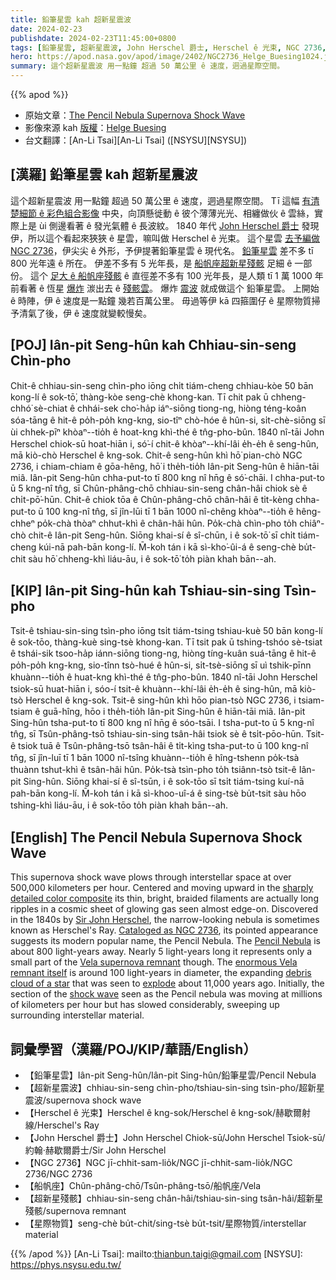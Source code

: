 ```yaml
---
title: 鉛筆星雲 kah 超新星震波
date: 2024-02-23
publishdate: 2024-02-23T11:45:00+0800
tags: [鉛筆星雲, 超新星震波, John Herschel 爵士, Herschel ê 光束, NGC 2736, 船帆座, 超新星殘骸, 星際物質]
hero: https://apod.nasa.gov/apod/image/2402/NGC2736_Helge_Buesing1024.jpg
summary: 這个超新星震波 用一點鐘 超過 50 萬公里 ê 速度，迵過星際空間。
---
```


{{% apod %}}

- 原始文章：[The Pencil Nebula Supernova Shock Wave](https://apod.nasa.gov/apod/ap240223.html)
- 影像來源 kah [版權][copyright]：[Helge Buesing](https://www.astrobin.com/users/HelgeBuesing/)
- 台文翻譯：[An-Li Tsai][An-Li Tsai] ([NSYSU][NSYSU])

## [漢羅] 鉛筆星雲 kah 超新星震波
這个超新星震波 用一點鐘 超過 50 萬公里 ê 速度，迵過星際空間。
Tī 這幅 [有清楚細節 ê 彩色組合影像][sharply detailed color composite] 中央，向頂懸徙動 ê 彼个薄薄光光、相纏做伙 ê 雲絲，實際上是 ùi 側邊看著 ê 發光氣體 ê 長波紋。
1840 年代 [John Herschel 爵士][Sir John Herschel] 發現伊，所以這个看起來狹狹 ê 星雲，嘛叫做 Herschel ê 光束。
這个星雲 [去予編做 NGC 2736][Cataloged as NGC 2736]，伊尖尖 ê 外形，予伊提著鉛筆星雲 ê 現代名。
[鉛筆星雲][Pencil Nebula] 差不多 tī 800 光年遠 ê 所在。
伊差不多有 5 光年長，是 [船帆座超新星殘骸][Vela supernova remnant] 足細 ê 一部份。
這个 [足大 ê 船帆座殘骸][enormous Vela remnant itself] ê 直徑差不多有 100 光年長，是人類 tī 1 萬 1000 年前看著 ê 恆星 [爆炸][explode] 湠出去 ê [殘骸雲][debris cloud of a star]。
爆炸 [震波][shock wave] 就成做這个 鉛筆星雲。
上開始 ê 時陣，伊 ê 速度是一點鐘 幾若百萬公里。
毋過等伊 kā 四箍圍仔 ê 星際物質掃予清氣了後，伊 ê 速度就變較慢矣。

## [POJ] Iân-pit Seng-hûn kah Chhiau-sin-seng Chìn-pho
Chit-ê chhiau-sin-seng chìn-pho iōng chi̍t tiám-cheng chhiau-kòe 50 bān kong-lí ê sok-tō͘, thàng-kòe seng-chè khong-kan.
Tī chit pak ū chheng-chhó͘ sè-chiat ê chhái-sek cho͘-ha̍p iáⁿ-siōng tiong-ng, hiòng téng-koân sóa-tāng ê hit-ê po̍h-po̍h kng-kng, sio-tîⁿ chò-hóe ê hûn-si, si̍t-chè-siōng sī ùi chhek-pīⁿ khòaⁿ--tio̍h ê hoat-kng khì-thé ê tn̂g-pho-bûn.
1840 nî-tāi John Herschel chiok-sū hoat-hiān i, só͘-í chit-ê khòaⁿ--khí-lâi e̍h-e̍h ê seng-hûn, mā kiò-chò Herschel ê kng-sok.
Chit-ê seng-hûn khì hō͘ pian-chò NGC 2736, i chiam-chiam ê gōa-hêng, hō͘ i the̍h-tio̍h Iân-pit Seng-hûn ê hiān-tāi miâ.
Iân-pit Seng-hûn chha-put-to tī 800 kng nî hn̄g ê só͘-chāi.
I chha-put-to ū 5 kng-nî tn̂g, sī Chûn-phâng-chō chhiau-sin-seng chân-hâi chiok sè ê chi̍t-pō͘-hūn.
Chit-ê chiok tōa ê Chûn-phâng-chō chân-hâi ê ti̍t-kèng chha-put-to ū 100 kng-nî tn̂g, sī jîn-lūi tī 1 bān 1000 nî-chêng khòaⁿ--tio̍h ê hêng-chheⁿ po̍k-chà thòaⁿ chhut-khì ê chân-hâi hûn.
Po̍k-chà chìn-pho to̍h chiâⁿ-chò chit-ê Iân-pit Seng-hûn.
Siōng khai-sí ê sî-chūn, i ê sok-tō͘ sī chi̍t tiám-cheng kúi-nā pah-bān kong-lí.
M̄-koh tán i kā sì-kho͘-ûi-á ê seng-chè bu̍t-chit sàu hō͘ chheng-khì liáu-āu, i ê sok-tō͘ to̍h piàn khah bān--ah.

## [KIP] Iân-pit Sing-hûn kah Tshiau-sin-sing Tsìn-pho
Tsit-ê tshiau-sin-sing tsìn-pho iōng tsi̍t tiám-tsing tshiau-kuè 50 bān kong-lí ê sok-tōo, thàng-kuè sing-tsè khong-kan.
Tī tsit pak ū tshing-tshóo sè-tsiat ê tshái-sik tsoo-ha̍p iánn-siōng tiong-ng, hiòng tíng-kuân suá-tāng ê hit-ê po̍h-po̍h kng-kng, sio-tînn tsò-hué ê hûn-si, si̍t-tsè-siōng sī uì tshik-pīnn khuànn--tio̍h ê huat-kng khì-thé ê tn̂g-pho-bûn.
1840 nî-tāi John Herschel tsiok-sū huat-hiān i, sóo-í tsit-ê khuànn--khí-lâi e̍h-e̍h ê sing-hûn, mā kiò-tsò Herschel ê kng-sok.
Tsit-ê sing-hûn khì hōo pian-tsò NGC 2736, i tsiam-tsiam ê guā-hîng, hōo i the̍h-tio̍h Iân-pit Sing-hûn ê hiān-tāi miâ.
Iân-pit Sing-hûn tsha-put-to tī 800 kng nî hn̄g ê sóo-tsāi.
I tsha-put-to ū 5 kng-nî tn̂g, sī Tsûn-phâng-tsō tshiau-sin-sing tsân-hâi tsiok sè ê tsi̍t-pōo-hūn.
Tsit-ê tsiok tuā ê Tsûn-phâng-tsō tsân-hâi ê ti̍t-kìng tsha-put-to ū 100 kng-nî tn̂g, sī jîn-luī tī 1 bān 1000 nî-tsîng khuànn--tio̍h ê hîng-tshenn po̍k-tsà thuànn tshut-khì ê tsân-hâi hûn.
Po̍k-tsà tsìn-pho to̍h tsiânn-tsò tsit-ê Iân-pit Sing-hûn.
Siōng khai-sí ê sî-tsūn, i ê sok-tōo sī tsi̍t tiám-tsing kuí-nā pah-bān kong-lí.
M̄-koh tán i kā sì-khoo-uî-á ê sing-tsè bu̍t-tsit sàu hōo tshing-khì liáu-āu, i ê sok-tōo to̍h piàn khah bān--ah.

## [English] The Pencil Nebula Supernova Shock Wave
This supernova shock wave plows through interstellar space at over 500,000 kilometers per hour.
Centered and moving upward in the [sharply detailed color composite][sharply detailed color composite] its thin, bright, braided filaments are actually long ripples in a cosmic sheet of glowing gas seen almost edge-on.
Discovered in the 1840s by [Sir John Herschel][Sir John Herschel], the narrow-looking nebula is sometimes known as Herschel's Ray.
[Cataloged as NGC 2736][Cataloged as NGC 2736], its pointed appearance suggests its modern popular name, the Pencil Nebula.
The [Pencil Nebula][Pencil Nebula] is about 800 light-years away.
Nearly 5 light-years long it represents only a small part of the [Vela supernova remnant][Vela supernova remnant] though.
The [enormous Vela remnant itself][enormous Vela remnant itself] is around 100 light-years in diameter, the expanding [debris cloud of a star][debris cloud of a star] that was seen to [explode][explode] about 11,000 years ago.
Initially, the section of the [shock wave][shock wave] seen as the Pencil nebula was moving at millions of kilometers per hour but has slowed considerably, sweeping up surrounding interstellar material.

## 詞彙學習（漢羅/POJ/KIP/華語/English）
- 【鉛筆星雲】Iân-pit Seng-hûn/Iân-pit Sing-hûn/鉛筆星雲/Pencil Nebula
- 【超新星震波】chhiau-sin-seng chìn-pho/tshiau-sin-sing tsìn-pho/超新星震波/supernova shock wave
- 【Herschel ê 光束】Herschel ê kng-sok/Herschel ê kng-sok/赫歇爾射線/Herschel's Ray
- 【John Herschel 爵士】John Herschel Chiok-sū/John Herschel Tsiok-sū/約翰·赫歇爾爵士/Sir John Herschel
- 【NGC 2736】NGC jī-chhit-sam-lio̍k/NGC jī-chhit-sam-lio̍k/NGC 2736/NGC 2736
- 【船帆座】Chûn-phâng-chō/Tsûn-phâng-tsō/船帆座/Vela
- 【超新星殘骸】chhiau-sin-seng chân-hâi/tshiau-sin-sing tsân-hâi/超新星殘骸/supernova remnant
- 【星際物質】seng-chè bu̍t-chit/sing-tsè bu̍t-tsit/星際物質/interstellar material

{{% /apod %}}
[An-Li Tsai]: mailto:thianbun.taigi@gmail.com
[NSYSU]: https://phys.nsysu.edu.tw/

[copyright]: https://apod.nasa.gov/apod/fap/lib/about_apod.html#srapply
[License]: https://creativecommons.org/licenses/by/3.0/

[sharply detailed color composite]:https://www.astrobin.com/dl30yu/
[Sir John Herschel]:https://www.rmg.co.uk/stories/blog/curatorial/remembering-sir-john-fw-herschel-1792-1871
[Cataloged as NGC 2736]:https://hubblesite.org/contents/media/images/2003/16/1350-Image.html
[Pencil Nebula]:https://www.youtube.com/watch?v=P4rXhOArFw8
[Vela supernova remnant]:https://apod.nasa.gov/apod/ap100910.html
[enormous Vela remnant itself]:https://en.wikipedia.org/wiki/Vela_Supernova_Remnant
[debris cloud of a star]:https://chandra.harvard.edu/xray_sources/supernovas.html
[explode]:https://apod.nasa.gov/apod/ap131001.html
[shock wave]:https://apod.nasa.gov/apod/ap200202.html
